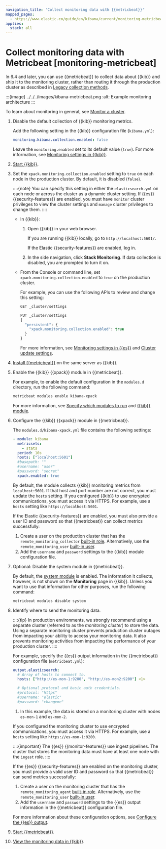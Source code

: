 ```yaml
---
navigation_title: "Collect monitoring data with {{metricbeat}}"
mapped_pages:
  - https://www.elastic.co/guide/en/kibana/current/monitoring-metricbeat.html
applies:
  stack: all
---
```




# Collect monitoring data with Metricbeat [monitoring-metricbeat]


In 6.4 and later, you can use {{metricbeat}} to collect data about {{kib}} and ship it to the monitoring cluster, rather than routing it through the production cluster as described in [Legacy collection methods](/deploy-manage/monitor/stack-monitoring/kibana-monitoring-legacy.md).

:::{image} ../../../images/kibana-metricbeat.png
:alt: Example monitoring architecture
:::

To learn about monitoring in general, see [Monitor a cluster](../../monitor.md).

1. Disable the default collection of {{kib}} monitoring metrics.<br>

    Add the following setting in the {{kib}} configuration file (`kibana.yml`):

    ```yaml
    monitoring.kibana.collection.enabled: false
    ```

    Leave the `monitoring.enabled` set to its default value (`true`). For more information, see [Monitoring settings in {{kib}}](kibana://docs/reference/configuration-reference/monitoring-settings.md).

2. [Start {{kib}}](../../maintenance/start-stop-services/start-stop-kibana.md).
3. Set the `xpack.monitoring.collection.enabled` setting to `true` on each node in the production cluster. By default, it is disabled (`false`).

    ::::{note}
    You can specify this setting in either the `elasticsearch.yml` on each node or across the cluster as a dynamic cluster setting. If {{es}} {{security-features}} are enabled, you must have `monitor` cluster privileges to view the cluster settings and `manage` cluster privileges to change them.
    ::::


    * In {{kib}}:

        1. Open {{kib}} in your web browser.

            If you are running {{kib}} locally, go to `http://localhost:5601/`.

            If the Elastic {{security-features}} are enabled, log in.

        2. In the side navigation, click **Stack Monitoring**. If data collection is disabled, you are prompted to turn it on.

    * From the Console or command line, set `xpack.monitoring.collection.enabled` to `true` on the production cluster.<br>

        For example, you can use the following APIs to review and change this setting:

        ```js
        GET _cluster/settings

        PUT _cluster/settings
        {
          "persistent": {
            "xpack.monitoring.collection.enabled": true
          }
        }
        ```

        For more information, see [Monitoring settings in {{es}}](elasticsearch://docs/reference/elasticsearch/configuration-reference/monitoring-settings.md) and [Cluster update settings](https://www.elastic.co/docs/api/doc/elasticsearch/operation/operation-cluster-put-settings).

4. [Install {{metricbeat}}](beats://docs/reference/ingestion-tools/beats-metricbeat/metricbeat-installation-configuration.md) on the same server as {{kib}}.
5. Enable the {{kib}} {{xpack}} module in {{metricbeat}}.<br>

    For example, to enable the default configuration in the `modules.d` directory, run the following command:

    ```sh
    metricbeat modules enable kibana-xpack
    ```

    For more information, see [Specify which modules to run](beats://docs/reference/ingestion-tools/beats-metricbeat/configuration-metricbeat.md) and [{{kib}} module](beats://docs/reference/ingestion-tools/beats-metricbeat/metricbeat-module-kibana.md).

6. Configure the {{kib}} {{xpack}} module in {{metricbeat}}.<br>

    The `modules.d/kibana-xpack.yml` file contains the following settings:

    ```yaml
    - module: kibana
      metricsets:
        - stats
      period: 10s
      hosts: ["localhost:5601"]
      #basepath: ""
      #username: "user"
      #password: "secret"
      xpack.enabled: true
    ```

    By default, the module collects {{kib}} monitoring metrics from `localhost:5601`. If that host and port number are not correct, you must update the `hosts` setting. If you configured {{kib}} to use encrypted communications, you must access it via HTTPS. For example, use a `hosts` setting like `https://localhost:5601`.

    If the Elastic {{security-features}} are enabled, you must also provide a user ID and password so that {{metricbeat}} can collect metrics successfully:

    1. Create a user on the production cluster that has the `remote_monitoring_collector` [built-in role](../../users-roles/cluster-or-deployment-auth/built-in-roles.md). Alternatively, use the `remote_monitoring_user` [built-in user](../../users-roles/cluster-or-deployment-auth/built-in-users.md).
    2. Add the `username` and `password` settings to the {{kib}} module configuration file.

7. Optional: Disable the system module in {{metricbeat}}.

    By default, the [system module](beats://docs/reference/ingestion-tools/beats-metricbeat/metricbeat-module-system.md) is enabled. The information it collects, however, is not shown on the **Monitoring** page in {{kib}}. Unless you want to use that information for other purposes, run the following command:

    ```sh
    metricbeat modules disable system
    ```

8. Identify where to send the monitoring data.<br>

    ::::{tip}
    In production environments, we strongly recommend using a separate cluster (referred to as the *monitoring cluster*) to store the data. Using a separate monitoring cluster prevents production cluster outages from impacting your ability to access your monitoring data. It also prevents monitoring activities from impacting the performance of your production cluster.
    ::::


    For example, specify the {{es}} output information in the {{metricbeat}} configuration file (`metricbeat.yml`):

    ```yaml
    output.elasticsearch:
      # Array of hosts to connect to.
      hosts: ["http://es-mon-1:9200", "http://es-mon2:9200"] <1>

      # Optional protocol and basic auth credentials.
      #protocol: "https"
      #username: "elastic"
      #password: "changeme"
    ```

    1. In this example, the data is stored on a monitoring cluster with nodes `es-mon-1` and `es-mon-2`.


    If you configured the monitoring cluster to use encrypted communications, you must access it via HTTPS. For example, use a `hosts` setting like `https://es-mon-1:9200`.

    ::::{important}
    The {{es}} {{monitor-features}} use ingest pipelines. The cluster that stores the monitoring data must have at least one node with the `ingest` role.
    ::::


    If the {{es}} {{security-features}} are enabled on the monitoring cluster, you must provide a valid user ID and password so that {{metricbeat}} can send metrics successfully:

    1. Create a user on the monitoring cluster that has the `remote_monitoring_agent` [built-in role](../../users-roles/cluster-or-deployment-auth/built-in-roles.md). Alternatively, use the `remote_monitoring_user` [built-in user](../../users-roles/cluster-or-deployment-auth/built-in-users.md).
    2. Add the `username` and `password` settings to the {{es}} output information in the {{metricbeat}} configuration file.

    For more information about these configuration options, see [Configure the {{es}} output](beats://docs/reference/ingestion-tools/beats-metricbeat/elasticsearch-output.md).

9. [Start {{metricbeat}}](beats://docs/reference/ingestion-tools/beats-metricbeat/metricbeat-starting.md).
10. [View the monitoring data in {{kib}}](/deploy-manage/monitor/monitoring-data.md).

